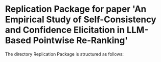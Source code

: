 # Replication Package for paper 'An Empirical Study of Self-Consistency and Confidence Elicitation in LLM-Based Pointwise Re-Ranking'

The directory Replication Package is structured as follows:
